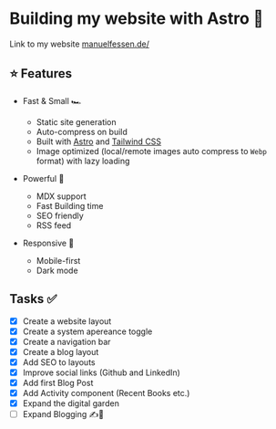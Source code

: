 # Building my website with Astro 🚀

Link to my website <a href="https://manuelfessen.de/">manuelfessen.de/</a>

## ⭐ Features

- Fast & Small 🏎️

  - Static site generation
  - Auto-compress on build
  - Built with [Astro](https://astro.build/) and [Tailwind CSS](https://tailwindcss.com/)
  - Image optimized (local/remote images auto compress to `Webp` format) with lazy loading

- Powerful 🚀

  - MDX support
  - Fast Building time
  - SEO friendly
  - RSS feed

- Responsive 📱

  - Mobile-first
  - Dark mode

## Tasks ✅

- [x] Create a website layout
- [x] Create a system apereance toggle
- [x] Create a navigation bar
- [x] Create a blog layout
- [x] Add SEO to layouts
- [x] Improve social links (Github and LinkedIn)
- [x] Add first Blog Post
- [x] Add Activity component (Recent Books etc.)
- [x] Expand the digital garden
- [ ] Expand Blogging ✍️💚

